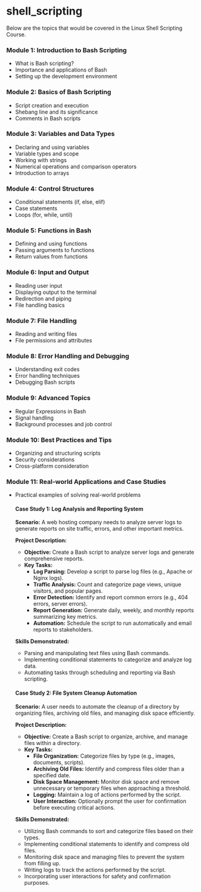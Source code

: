 # shell_scripting

Below are the topics that would be covered in the Linux Shell Scripting Course.

### Module 1: Introduction to Bash Scripting
- What is Bash scripting?
- Importance and applications of Bash
- Setting up the development environment

### Module 2: Basics of Bash Scripting
- Script creation and execution
- Shebang line and its significance
- Comments in Bash scripts

### Module 3: Variables and Data Types
- Declaring and using variables
- Variable types and scope
- Working with strings
- Numerical operations and comparison operators
- Introduction to arrays

### Module 4: Control Structures
- Conditional statements (if, else, elif)
- Case statements
- Loops (for, while, until)

### Module 5: Functions in Bash
- Defining and using functions
- Passing arguments to functions
- Return values from functions

### Module 6: Input and Output
- Reading user input
- Displaying output to the terminal
- Redirection and piping
- File handling basics

### Module 7: File Handling
- Reading and writing files
- File permissions and attributes

### Module 8: Error Handling and Debugging
- Understanding exit codes
- Error handling techniques
- Debugging Bash scripts

### Module 9: Advanced Topics
- Regular Expressions in Bash
- Signal handling
- Background processes and job control

### Module 10: Best Practices and Tips
- Organizing and structuring scripts
- Security considerations
- Cross-platform consideration

### Module 11: Real-world Applications and Case Studies
- Practical examples of solving real-world problems
  
  #### Case Study 1: Log Analysis and Reporting System
  **Scenario:** A web hosting company needs to analyze server logs to generate reports on site traffic, errors, and other important metrics.
  
  **Project Description:**
  - **Objective:** Create a Bash script to analyze server logs and generate comprehensive reports.
  - **Key Tasks:**
    - **Log Parsing:** Develop a script to parse log files (e.g., Apache or Nginx logs).
    - **Traffic Analysis:** Count and categorize page views, unique visitors, and popular pages.
    - **Error Detection:** Identify and report common errors (e.g., 404 errors, server errors).
    - **Report Generation:** Generate daily, weekly, and monthly reports summarizing key metrics.
    - **Automation:** Schedule the script to run automatically and email reports to stakeholders.
  
  **Skills Demonstrated:**
  - Parsing and manipulating text files using Bash commands.
  - Implementing conditional statements to categorize and analyze log data.
  - Automating tasks through scheduling and reporting via Bash scripting.
  
  #### Case Study 2: File System Cleanup Automation

  **Scenario:** A user needs to automate the cleanup of a directory by organizing files, archiving old files, and managing disk space efficiently.
  
  **Project Description:**
  - **Objective:** Create a Bash script to organize, archive, and manage files within a directory.
  - **Key Tasks:**
    - **File Organization:** Categorize files by type (e.g., images, documents, scripts).
    - **Archiving Old Files:** Identify and compress files older than a specified date.
    - **Disk Space Management:** Monitor disk space and remove unnecessary or temporary files when approaching a threshold.
    - **Logging:** Maintain a log of actions performed by the script.
    - **User Interaction:** Optionally prompt the user for confirmation before executing critical actions.
  
  **Skills Demonstrated:**
  - Utilizing Bash commands to sort and categorize files based on their types.
  - Implementing conditional statements to identify and compress old files.
  - Monitoring disk space and managing files to prevent the system from filling up.
  - Writing logs to track the actions performed by the script.
  - Incorporating user interactions for safety and confirmation purposes.
